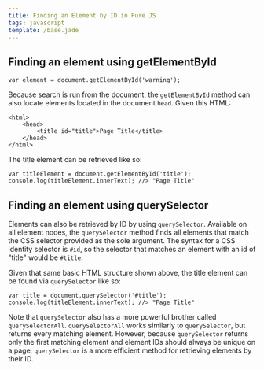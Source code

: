 ```yaml
---
title: Finding an Element by ID in Pure JS
tags: javascript
template: /base.jade
---
```



## Finding an element using getElementById


```
var element = document.getElementById('warning');
```

Because search is run from the document, the `getElementById` method can also locate elements located in the document `head`. Given this HTML:

```
<html>
    <head>
        <title id="title">Page Title</title>
    </head>
</html>
```

The title element can be retrieved like so: 

```
var titleElement = document.getElementById('title');
console.log(titleElement.innerText); //> "Page Title"
```

## Finding an element using querySelector

Elements can also be retrieved by ID by using `querySelector`. Available on all element nodes, the `querySelector` method finds all elements that match the CSS selector provided as the sole argument. The syntax for a CSS identity selector is `#id`, so the selector that matches an element with an id of "title" would be `#title`.

Given that same basic HTML structure shown above, the title element can be found via `querySelector` like so:

```
var title = document.querySelector('#title');
console.log(titleElement.innerText); //> "Page Title"
```

Note that `querySelector` also has a more powerful brother called `querySelectorAll`. `querySelectorAll` works similarly to `querySelector`, but returns every matching element. However, because `querySelector` returns only the first matching element and element IDs should always be unique on a page, `querySelector` is a more efficient method for retrieving elements by their ID.
